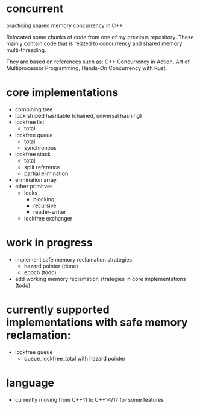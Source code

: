 # concurrent
practicing shared memory concurrency in C++

Relocated some chunks of code from one of my previous repository. These mainly contain code that is related to concurrency and shared memory multi-threading.

They are based on references such as: C++ Concurrency in Action, Art of Multiprocessor Programming, Hands-On Concurrency with Rust.
  
# core implementations
  - combining tree
  - lock striped hashtable (chained, universal hashing)
  - lockfree list
    - total
  - lockfree queue
    - total
    - synchronous
  - lockfree stack
    - total
    - split reference
    - partial elimination
  - elimination array
  - other primitves
    - locks
      - blocking
      - recursive
      - reader-writer
    - lockfree exchanger

# work in progress
  - implement safe memory reclamation strategies
    - hazard pointer (done)
    - epoch (todo)
  - add working memory reclamation strategies in core implementations (todo)

# currently supported implementations with safe memory reclamation:
  - lockfree queue
    - queue_lockfree_total with hazard pointer

# language
  - currently moving from C++11 to C++14/17 for some features